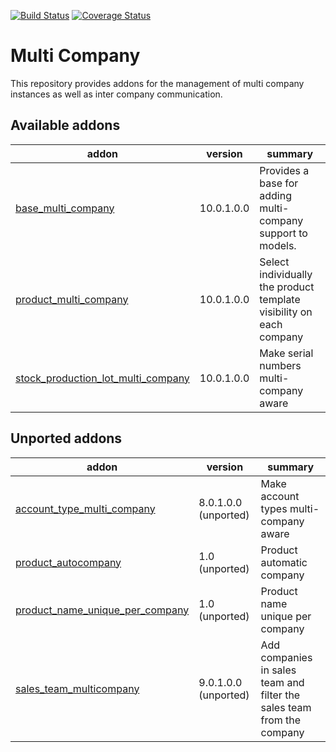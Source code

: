 [![Build Status](https://travis-ci.org/OCA/multi-company.svg?branch=9.0)](https://travis-ci.org/OCA/multi-company)
[![Coverage Status](https://coveralls.io/repos/OCA/multi-company/badge.png?branch=9.0)](https://coveralls.io/r/OCA/multi-company?branch=9.0)

Multi Company
=============

This repository provides addons for the management of multi company instances
as well as inter company communication.



[//]: # (addons)

Available addons
----------------
addon | version | summary
--- | --- | ---
[base_multi_company](base_multi_company/) | 10.0.1.0.0 | Provides a base for adding multi-company support to models.
[product_multi_company](product_multi_company/) | 10.0.1.0.0 | Select individually the product template visibility on each company
[stock_production_lot_multi_company](stock_production_lot_multi_company/) | 10.0.1.0.0 | Make serial numbers multi-company aware


Unported addons
---------------
addon | version | summary
--- | --- | ---
[account_type_multi_company](account_type_multi_company/) | 8.0.1.0.0 (unported) | Make account types multi-company aware
[product_autocompany](product_autocompany/) | 1.0 (unported) | Product automatic company
[product_name_unique_per_company](product_name_unique_per_company/) | 1.0 (unported) | Product name unique per company
[sales_team_multicompany](sales_team_multicompany/) | 9.0.1.0.0 (unported) | Add companies in sales team and filter the sales team from the company

[//]: # (end addons)
